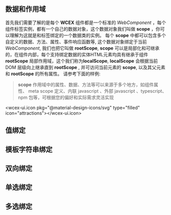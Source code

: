 <!--DESC: {icon:{name:"attractions",pkg:"mdi",type:"filled"},id:2} -->


## 数据和作用域
首先我们需要了解的是每个 **WCEX** 组件都是一个标准的 _WebComponent_ ，每个组件标签实例，都有一个自己的数据对象，这个数据对象我们叫做 **scope** ，你可以理解为这就是和标签绑定的一个数据类的实例。
每个 **scope** 中都可以包含多个自定义的数据、方法、属性、事件响应函数等, 这个数据对象绑定于当前 _WebComponent_, 我们也把它叫做 **rootScope**, **scope** 可以是局部化和可继承的，在组件内部，每个支持绑定数据的实体HTML元素均具有继承于组件 **rootScope** 局部作用域，这个我们称为**localScope**, **localScope** 会根据当前 DOM 层级向上继承直到 **rootScope** , 并可访问当前元素的 **scope**, 以及其父元素和 **rootScope** 的所有属性。 请参考下面的样例:

> **scope** 作用域中的属性、数据、方法等可以来源于多个地方，如组件属性、 meta scope 定义、内联 javascript 、外部 javascript 、typescript、 npm 包等，可根据您的偏好和实际需求灵活实现

<div><wcex-doc.com-playground files="['scope/index.html','scope/app.html','scope/data.js']"></wcex-doc.com-playground></div>

<wcex-ui.icon pkg="@material-design-icons/svg" type="filled" icon="attractions"></wcex-ui.icon>
## 值绑定

## 模板字符串绑定


## 双向绑定


## 单选绑定


## 多选绑定

